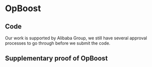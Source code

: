 # OpBoost
## Code
Our work is supported by Alibaba Group, we still have several approval processes to go through before we submit the code.
## Supplementary proof of OpBoost
